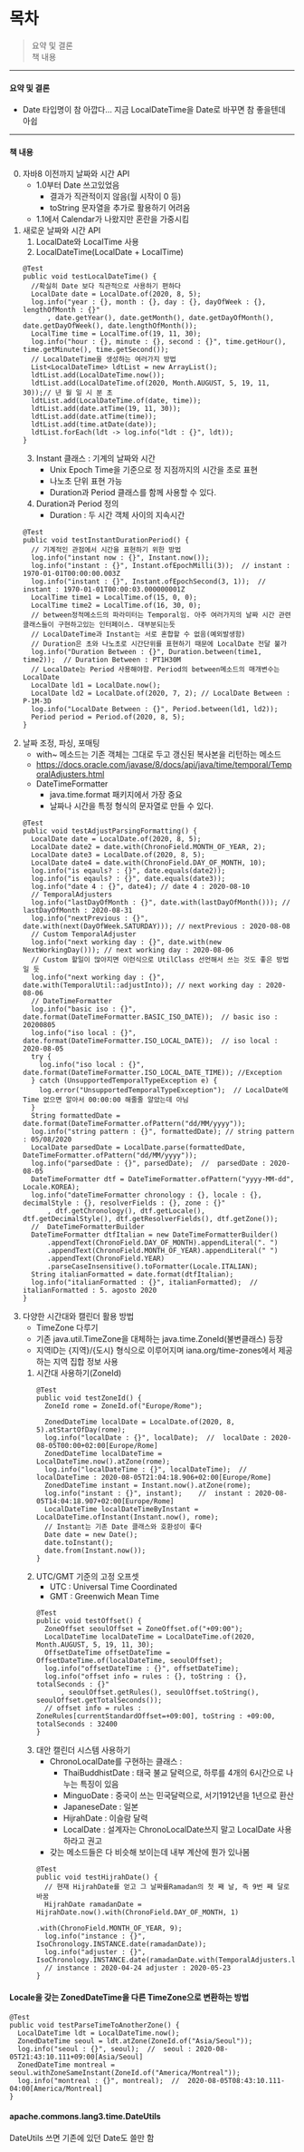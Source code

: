 # 목차

> 요약 및 결론  
> 책 내용  

---

#### 요약 및 결론
- Date 타입명이 참 아깝다... 지금 LocalDateTime을 Date로 바꾸면 참 좋을텐데 아쉽
---

#### 책 내용
0. 자바8 이전까지 날짜와 시간 API
    - 1.0부터 Date 쓰고있었음
        - 결과가 직관적이지 않음(월 시작이 0 등)
        - toString 문자열을 추가로 활용하기 어려움
    - 1.1에서 Calendar가 나왔지만 혼란을 가중시킴
1. 새로운 날짜와 시간 API
    1. LocalDate와 LocalTime 사용
    2. LocalDateTime(LocalDate + LocalTime)
    ```
    @Test
    public void testLocalDateTime() {
      //확실히 Date 보다 직관적으로 사용하기 편하다
      LocalDate date = LocalDate.of(2020, 8, 5);
      log.info("year : {}, month : {}, day : {}, dayOfWeek : {}, lengthOfMonth : {}"
          , date.getYear(), date.getMonth(), date.getDayOfMonth(), date.getDayOfWeek(), date.lengthOfMonth());
      LocalTime time = LocalTime.of(19, 11, 30);
      log.info("hour : {}, minute : {}, second : {}", time.getHour(), time.getMinute(), time.getSecond());
      // LocalDateTime을 생성하는 여러가지 방법
      List<LocalDateTime> ldtList = new ArrayList();
      ldtList.add(LocalDateTime.now());
      ldtList.add(LocalDateTime.of(2020, Month.AUGUST, 5, 19, 11, 30));// 년 월 일 시 분 초
      ldtList.add(LocalDateTime.of(date, time));
      ldtList.add(date.atTime(19, 11, 30));
      ldtList.add(date.atTime(time));
      ldtList.add(time.atDate(date));
      ldtList.forEach(ldt -> log.info("ldt : {}", ldt));
    }
    ```
    3. Instant 클래스 : 기계의 날짜와 시간
        - Unix Epoch Time을 기준으로 정 지점까지의 시간을 초로 표현
        - 나노초 단위 표현 가능
        - Duration과 Period 클래스를 함께 사용할 수 있다.
    4. Duration과 Period 정의
        - Duration : 두 시간 객체 사이의 지속시간
    ~~~
    @Test
    public void testInstantDurationPeriod() {
      // 기계적인 관점에서 시간을 표현하기 위한 방법
      log.info("instant now : {}", Instant.now());
      log.info("instant : {}", Instant.ofEpochMilli(3));  // instant : 1970-01-01T00:00:00.003Z
      log.info("instant : {}", Instant.ofEpochSecond(3, 1));  // instant : 1970-01-01T00:00:03.000000001Z
      LocalTime time1 = LocalTime.of(15, 0, 0);
      LocalTime time2 = LocalTime.of(16, 30, 0);
      // between정적메소드의 파라미터는 Temporal임. 아주 여러가지의 날짜 시간 관련 클래스들이 구현하고있는 인터페이스. 대부분되는듯
      // LocalDateTime과 Instant는 서로 혼합할 수 없음(예외발생함)
      // Duration은 초와 나노초로 시간단위를 표현하기 때문에 LocalDate 전달 불가
      log.info("Duration Between : {}", Duration.between(time1, time2));  // Duration Between : PT1H30M
      // LocalDate는 Period 사용해야함. Period의 between메소드의 매개변수는 LocalDate
      LocalDate ld1 = LocalDate.now();
      LocalDate ld2 = LocalDate.of(2020, 7, 2); // LocalDate Between : P-1M-3D
      log.info("LocalDate Between : {}", Period.between(ld1, ld2));
      Period period = Period.of(2020, 8, 5);
    }
    ~~~
2. 날짜 조정, 파싱, 포매팅
    - with~ 메소드는 기존 객체는 그대로 두고 갱신된 복사본을 리턴하는 메소드
    - https://docs.oracle.com/javase/8/docs/api/java/time/temporal/TemporalAdjusters.html
    - DateTimeFormatter
        - java.time.format 패키지에서 가장 중요
        - 날짜나 시간을 특정 형식의 문자열로 만들 수 있다.
    ~~~
    @Test
    public void testAdjustParsingFormatting() {
      LocalDate date = LocalDate.of(2020, 8, 5);
      LocalDate date2 = date.with(ChronoField.MONTH_OF_YEAR, 2);
      LocalDate date3 = LocalDate.of(2020, 8, 5);
      LocalDate date4 = date.with(ChronoField.DAY_OF_MONTH, 10);
      log.info("is eqauls? : {}", date.equals(date2));
      log.info("is eqauls? : {}", date.equals(date3));
      log.info("date 4 : {}", date4); // date 4 : 2020-08-10
      // TemporalAdjusters
      log.info("lastDayOfMonth : {}", date.with(lastDayOfMonth())); // lastDayOfMonth : 2020-08-31
      log.info("nextPrevious : {}", date.with(next(DayOfWeek.SATURDAY))); // nextPrevious : 2020-08-08
      // Custom TemporalAdjuster
      log.info("next working day : {}", date.with(new NextWorkingDay())); // next working day : 2020-08-06
      // Custom 할일이 많아지면 이런식으로 UtilClass 선언해서 쓰는 것도 좋은 방법일 듯
      log.info("next working day : {}", date.with(TemporalUtil::adjustInto)); // next working day : 2020-08-06
      // DateTimeFormatter
      log.info("basic iso : {}", date.format(DateTimeFormatter.BASIC_ISO_DATE));  // basic iso : 20200805
      log.info("iso local : {}", date.format(DateTimeFormatter.ISO_LOCAL_DATE));  // iso local : 2020-08-05
      try {
        log.info("iso local : {}", date.format(DateTimeFormatter.ISO_LOCAL_DATE_TIME)); //Exception
      } catch (UnsupportedTemporalTypeException e) {
        log.error("UnsupportedTemporalTypeException");  // LocalDate에 Time 없으면 알아서 00:00:00 해줄줄 알았는데 아님
      }
      String formattedDate = date.format(DateTimeFormatter.ofPattern("dd/MM/yyyy"));
      log.info("string pattern : {}", formattedDate); // string pattern : 05/08/2020
      LocalDate parsedDate = LocalDate.parse(formattedDate, DateTimeFormatter.ofPattern("dd/MM/yyyy"));
      log.info("parsedDate : {}", parsedDate);  //  parsedDate : 2020-08-05
      DateTimeFormatter dtf = DateTimeFormatter.ofPattern("yyyy-MM-dd", Locale.KOREA);
      log.info("dateTimeFormatter chronology : {}, locale : {}, decimalStyle : {}, resolverFields : {}, zone : {}"
          , dtf.getChronology(), dtf.getLocale(), dtf.getDecimalStyle(), dtf.getResolverFields(), dtf.getZone());
      //  DateTimeFormatterBuilder
      DateTimeFormatter dtfItalian = new DateTimeFormatterBuilder()
          .appendText(ChronoField.DAY_OF_MONTH).appendLiteral(". ")
          .appendText(ChronoField.MONTH_OF_YEAR).appendLiteral(" ")
          .appendText(ChronoField.YEAR)
          .parseCaseInsensitive().toFormatter(Locale.ITALIAN);
      String italianFormatted = date.format(dtfItalian);
      log.info("italianFormatted : {}", italianFormatted);  //  italianFormatted : 5. agosto 2020
    }
    ~~~
3. 다양한 시간대와 캘린더 활용 방법
    - TimeZone 다루기
    - 기존 java.util.TimeZone을 대체하는 java.time.ZoneId(불변클래스) 등장
    - 지역ID는 {지역}/{도시} 형식으로 이루어지며 iana.org/time-zones에서 제공하는 지역 집합 정보 사용
    1. 시간대 사용하기(ZoneId)
        ~~~
        @Test
        public void testZoneId() {
          ZoneId rome = ZoneId.of("Europe/Rome");
        
          ZonedDateTime localDate = LocalDate.of(2020, 8, 5).atStartOfDay(rome);
          log.info("localDate : {}", localDate);  //  localDate : 2020-08-05T00:00+02:00[Europe/Rome]
          ZonedDateTime localDateTime = LocalDateTime.now().atZone(rome);
          log.info("localDateTime : {}", localDateTime);  //  localDateTime : 2020-08-05T21:04:18.906+02:00[Europe/Rome]
          ZonedDateTime instant = Instant.now().atZone(rome);
          log.info("instant : {}", instant);    //  instant : 2020-08-05T14:04:18.907+02:00[Europe/Rome]
          LocalDateTime localDateTimeByInstant = LocalDateTime.ofInstant(Instant.now(), rome);
          // Instant는 기존 Date 클래스와 호환성이 좋다
          Date date = new Date();
          date.toInstant();
          date.from(Instant.now());
        }
        ~~~
    2. UTC/GMT 기준의 고정 오프셋
        - UTC : Universal Time Coordinated
        - GMT : Greenwich Mean Time
        ```
        @Test
        public void testOffset() {
          ZoneOffset seoulOffset = ZoneOffset.of("+09:00");
          LocalDateTime localDateTime = LocalDateTime.of(2020, Month.AUGUST, 5, 19, 11, 30);
          OffsetDateTime offsetDateTime = OffsetDateTime.of(localDateTime, seoulOffset);
          log.info("offsetDateTime : {}", offsetDateTime);
          log.info("offset info = rules : {}, toString : {}, totalSeconds : {}"
              , seoulOffset.getRules(), seoulOffset.toString(), seoulOffset.getTotalSeconds());
          // offset info = rules : ZoneRules[currentStandardOffset=+09:00], toString : +09:00, totalSeconds : 32400
        }
        ```
    3. 대안 캘린더 시스템 사용하기
        - ChronoLocalDate를 구현하는 클래스 : 
            - ThaiBuddhistDate : 태국 불교 달력으로, 하루를 4개의 6시간으로 나누는 특징이 있음
            - MinguoDate : 중국이 쓰는 민국달력으로, 서기1912년을 1년으로 환산
            - JapaneseDate : 일본
            - HijrahDate : 이슬람 달력
            - LocalDate : 설계자는 ChronoLocalDate쓰지 말고 LocalDate 사용하라고 권고
        - 갖는 메소드들은 다 비슷해 보이는데 내부 계산에 뭔가 있나봄
        ~~~
        @Test
        public void testHijrahDate() {
          // 현재 HijrahDate를 얻고 그 날짜를Ramadan의 첫 째 날, 즉 9번 째 달로 바꿈
          HijrahDate ramadanDate = HijrahDate.now().with(ChronoField.DAY_OF_MONTH, 1)
                                                    .with(ChronoField.MONTH_OF_YEAR, 9);
          log.info("instance : {}", IsoChronology.INSTANCE.date(ramadanDate));
          log.info("adjuster : {}", IsoChronology.INSTANCE.date(ramadanDate.with(TemporalAdjusters.lastDayOfMonth())));
          // instance : 2020-04-24 adjuster : 2020-05-23
        }
        ~~~
    

#### Locale을 갖는 ZonedDateTime을 다른 TimeZone으로 변환하는 방법
```
@Test
public void testParseTimeToAnotherZone() {
  LocalDateTime ldt = LocalDateTime.now();
  ZonedDateTime seoul = ldt.atZone(ZoneId.of("Asia/Seoul"));
  log.info("seoul : {}", seoul);  //  seoul : 2020-08-05T21:43:10.111+09:00[Asia/Seoul]
  ZonedDateTime montreal = seoul.withZoneSameInstant(ZoneId.of("America/Montreal"));
  log.info("montreal : {}", montreal);  //  2020-08-05T08:43:10.111-04:00[America/Montreal]
}
```

#### apache.commons.lang3.time.DateUtils
DateUtils 쓰면 기존에 있던 Date도 쓸만 함